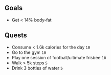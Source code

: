 ## Goals
- Get < 14% body-fat

## Quests
- Consume < 1.6k calories for the day `10`
- Go to the gym `10`
- Play one session of football/ultimate frisbee `10`
- Walk > 5k steps `5`
- Drink 3 bottles of water `5`